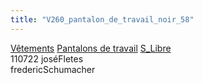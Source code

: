 ```yaml
---
title: "V260_pantalon_de_travail_noir_58"
---
```


[Vêtements](notes/equipements/L_Vetements.md) [Pantalons de travail](notes/equipements/vetements/V_PantalonsDeTravail.md) [S_Libre](notes/statut/S_Libre.md)\
110722 joséFletes\
fredericSchumacher